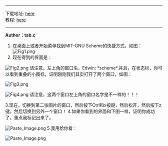 ---

下载地址: [here](http://www.gnu.org/software/mit-scheme/)    
教程: [here](http://www.math.pku.edu.cn/teachers/qiuzy/progtech/scheme/mit_scheme.htm)

------

**Author：tab.c**

1. 在桌面上或者开始菜单找到MIT-GNU Scheme的快捷方式，如图：
![Fig1.png](http://upload-images.jianshu.io/upload_images/109503-392625adaa64d57a.png?imageMogr2/auto-orient/strip%7CimageView2/2/w/1240)
2. 现在得到的界面是：

![Fig2.png](http://upload-images.jianshu.io/upload_images/109503-b8d1b850e1d98f8f.png?imageMogr2/auto-orient/strip%7CimageView2/2/w/1240)
请注意，左上角的窗口名，Edwin: \*scheme\*.并且，在状态栏，你可以看到重叠的小图标，证明刚刚我们其实打开了两个窗口，如图：

![Fig3.png](http://upload-images.jianshu.io/upload_images/109503-58f3994c12300287.png?imageMogr2/auto-orient/strip%7CimageView2/2/w/1240)

![Fig4.png](http://upload-images.jianshu.io/upload_images/109503-4825ee5c331a4ceb.png?imageMogr2/auto-orient/strip%7CimageView2/2/w/1240)
请注意，这两个窗口左上角的窗口名字是不一样的！！！

3.现在，切换到第二张图片的窗口，然后按下Ctrl和x按键，然后松开，然后按下z键。然后切换到另外一个窗口！
4.如果你看到的界面和下图一样，证明你成功了。重点我标记出来了。

![Paste_Image.png](http://upload-images.jianshu.io/upload_images/109503-26dcd70c5e383e36.png?imageMogr2/auto-orient/strip%7CimageView2/2/w/1240)
5.我用给你看：

![Paste_Image.png](http://upload-images.jianshu.io/upload_images/109503-f97c4a81f2c6b6e9.png?imageMogr2/auto-orient/strip%7CimageView2/2/w/1240)

